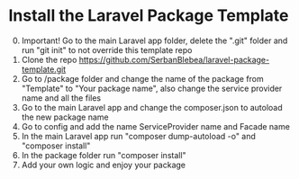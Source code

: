 # Install the Laravel Package Template

0. Important! Go to the main Laravel app folder, delete the ".git" folder and run "git init" to not override this template repo
1. Clone the repo https://github.com/SerbanBlebea/laravel-package-template.git
2. Go to /package folder and change the name of the package from "Template" to "Your package name", also change the service provider name and all the files
3. Go to the main Laravel app and change the composer.json to autoload the new package name
4. Go to config and add the name ServiceProvider name and Facade name
5. In the main Laravel app run "composer dump-autoload -o" and "composer install"
6. In the package folder run "composer install"
7. Add your own logic and enjoy your package
